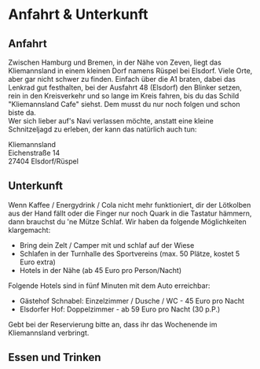 # Anfahrt & Unterkunft

## Anfahrt
Zwischen Hamburg und Bremen, in der Nähe von Zeven, liegt das Kliemannsland in einem kleinen Dorf namens Rüspel bei Elsdorf. Viele Orte, aber gar nicht schwer zu finden. Einfach über die A1 braten, dabei das Lenkrad gut festhalten, bei der Ausfahrt 48 (Elsdorf) den Blinker setzen, rein in den Kreisverkehr und so lange im Kreis fahren, bis du das Schild "Kliemannsland Cafe" siehst. Dem musst du nur noch folgen und schon biste da.  
Wer sich lieber auf's Navi verlassen möchte, anstatt eine kleine Schnitzeljagd zu erleben, der kann das natürlich auch tun:  

Kliemannsland  
Eichenstraße 14  
27404 Elsdorf/Rüspel 

## Unterkunft
Wenn Kaffee / Energydrink / Cola nicht mehr funktioniert, dir der Lötkolben aus der Hand fällt oder die Finger nur noch Quark in die Tastatur hämmern, dann brauchst du 'ne Mütze Schlaf. Wir haben da folgende Möglichkeiten klargemacht:   
- Bring dein Zelt / Camper mit und schlaf auf der Wiese
- Schlafen in der Turnhalle des Sportvereins (max. 50 Plätze, kostet 5 Euro extra)
- Hotels in der Nähe (ab 45 Euro pro Person/Nacht)

Folgende Hotels sind in fünf Minuten mit dem Auto erreichbar:
- Gästehof Schnabel: Einzelzimmer / Dusche / WC - 45 Euro pro Nacht
- Elsdorfer Hof: Doppelzimmer - ab 59 Euro pro Nacht (30 p.P.)

Gebt bei der Reservierung bitte an, dass ihr das Wochenende im Kliemannsland verbringt.

## Essen und Trinken


